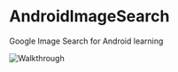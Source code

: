 # AndroidImageSearch

Google Image Search for Android learning

![Walkthrough](SampleTwitterClient.gif)
